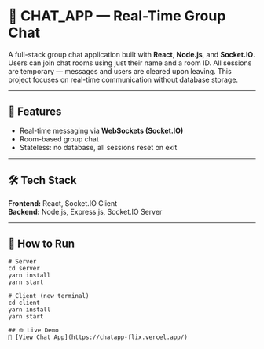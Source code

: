 # 💬 CHAT_APP — Real-Time Group Chat

A full-stack group chat application built with **React**, **Node.js**, and **Socket.IO**. 
Users can join chat rooms using just their name and a room ID. All sessions are temporary — messages and users are cleared upon leaving.
This project focuses on real-time communication without database storage.

---
## 🚀 Features
- Real-time messaging via **WebSockets (Socket.IO)**
- Room-based group chat
- Stateless: no database, all sessions reset on exit

---
## 🛠️ Tech Stack
**Frontend:** React, Socket.IO Client  
**Backend:** Node.js, Express.js, Socket.IO Server

---
## 🔧 How to Run
```terminal
# Server
cd server
yarn install
yarn start

# Client (new terminal)
cd client
yarn install
yarn start

## 🌐 Live Demo
🔗 [View Chat App](https://chatapp-flix.vercel.app/)
